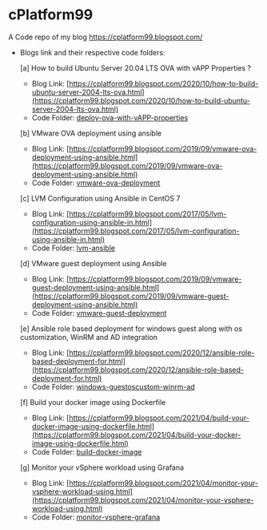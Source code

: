 # cPlatform99
A Code repo of my blog https://cplatform99.blogspot.com/

- Blogs link and their respective code folders:

  [a]  How to build Ubuntu Server 20.04 LTS OVA with vAPP Properties ?
  
    - Blog Link: [https://cplatform99.blogspot.com/2020/10/how-to-build-ubuntu-server-2004-lts-ova.html](https://cplatform99.blogspot.com/2020/10/how-to-build-ubuntu-server-2004-lts-ova.html)
    - Code Folder: [deploy-ova-with-vAPP-properties](https://github.com/Udayendu/cPlatform99/tree/main/deploy-ova-with-vAPP-properties)
  
  
  [b]  VMware OVA deployment using ansible
  
    - Blog Link: [https://cplatform99.blogspot.com/2019/09/vmware-ova-deployment-using-ansible.html](https://cplatform99.blogspot.com/2019/09/vmware-ova-deployment-using-ansible.html)
    - Code Folder: [vmware-ova-deployment](https://github.com/Udayendu/cPlatform99/tree/main/vmware-ova-deployment)
  

  [c]  LVM Configuration using Ansible in CentOS 7
  
    - Blog Link: [https://cplatform99.blogspot.com/2017/05/lvm-configuration-using-ansible-in.html](https://cplatform99.blogspot.com/2017/05/lvm-configuration-using-ansible-in.html)
    - Code Folder: [lvm-ansible](https://github.com/Udayendu/cPlatform99/tree/main/lvm-ansible)


  [d] VMware guest deployment using Ansible

    - Blog Link: [https://cplatform99.blogspot.com/2019/09/vmware-guest-deployment-using-ansible.html](https://cplatform99.blogspot.com/2019/09/vmware-guest-deployment-using-ansible.html)
    - Code Folder: [vmware-guest-deployment](https://github.com/Udayendu/cPlatform99/tree/main/vmware-guest-deployment)
 

  [e] Ansible role based deployment for windows guest along with os customization, WinRM and AD integration

    - Blog Link: [https://cplatform99.blogspot.com/2020/12/ansible-role-based-deployment-for.html](https://cplatform99.blogspot.com/2020/12/ansible-role-based-deployment-for.html)
    - Code Folder: [windows-guestoscustom-winrm-ad](https://github.com/Udayendu/cPlatform99/tree/main/windows-guestoscustom-winrm-ad)


  [f] Build your docker image using Dockerfile

    - Blog Link: [https://cplatform99.blogspot.com/2021/04/build-your-docker-image-using-dockerfile.html](https://cplatform99.blogspot.com/2021/04/build-your-docker-image-using-dockerfile.html)
    - Code Folder: [build-docker-image](https://github.com/Udayendu/cPlatform99/tree/main/build-docker-image)


  [g] Monitor your vSphere workload using Grafana

    - Blog Link: [https://cplatform99.blogspot.com/2021/04/monitor-your-vsphere-workload-using.html](https://cplatform99.blogspot.com/2021/04/monitor-your-vsphere-workload-using.html)
    - Code Folder: [monitor-vsphere-grafana](https://github.com/Udayendu/cPlatform99/tree/main/monitor-vsphere-grafana)

